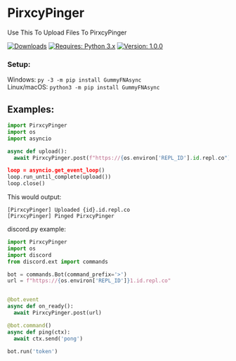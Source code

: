 # PirxcyPinger
Use This To Upload Files To PirxcyPinger

[![Downloads](https://pepy.tech/badge/PirxcyPinger)](https://pepy.tech/project/PirxcyPinger)
[![Requires: Python 3.x](https://img.shields.io/pypi/pyversions/PirxcyPinger.svg)](https://pypi.org/project/PirxcyPinger/)
[![Version: 1.0.0](https://img.shields.io/pypi/v/PirxcyPinger.svg)](https://pypi.org/project/PirxcyPinger/)

### Setup:
Windows: ``py -3 -m pip install GummyFNAsync``<br>
Linux/macOS: ``python3 -m pip install GummyFNAsync``

## Examples:
```python
import PirxcyPinger
import os
import asyncio

async def upload():
  await PirxcyPinger.post(f"https://{os.environ['REPL_ID'].id.repl.co")

loop = asyncio.get_event_loop()
loop.run_until_complete(upload())
loop.close()
```

This would output:<br>
```
[PirxcyPinger] Uploaded {id}.id.repl.co
[PirxcyPinger] Pinged PirxcyPinger
```

discord.py example:
```python
import PirxcyPinger
import os
import discord
from discord.ext import commands

bot = commands.Bot(command_prefix='>')
url = f"https://{os.environ['REPL_ID']}1.id.repl.co"


@bot.event
async def on_ready():
  await PirxcyPinger.post(url)

@bot.command()
async def ping(ctx):
  await ctx.send('pong')

bot.run('token')
```
